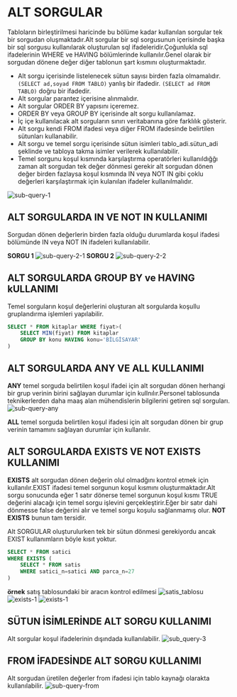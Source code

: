# ALT SORGULAR
Tabloların birleştirilmesi haricinde bu bölüme kadar kullanılan sorgular tek bir sorgudan oluşmaktadır.Alt sorgular bir sql sorgusunun içerisinde başka bir sql sorgusu kullanılarak oluşturulan sql ifadeleridir.Çoğunlukla sql ifadelerinin WHERE ve HAVING bölümlerinde kullanılır.Genel olarak bir sorgudan dönene değer diğer tablonun şart kısmını oluşturmaktadır.

- Alt sorgu içerisinde listelenecek sütun sayısı birden fazla olmamalıdır.
`(SELECT ad,soyad FROM TABLO)` yanlış bir ifadedir.
`(SELECT ad FROM TABLO)` doğru bir ifadedir.
- Alt sorgular parantez içerisine alınmalıdır.
- Alt sorgular ORDER BY yapısını içeremez.
- ORDER BY veya GROUP BY içerisinde alt sorgu kullanılamaz.
- İç içe kullanılacak alt sorguların sınırı veritabanına göre farklılık gösterir.
- Alt sorgu kendi FROM ifadesi veya diğer FROM ifadesinde belirtilen sütunları kullanabilir.
- Alt sorgu ve temel sorgu içerisinde sütun isimleri tablo_adi.sütun_adi şeklinde ve tabloya takma isimler verilerek kullanılabilir.
- Temel sorgunu koşul kısmında karşılaştırma operatörleri kullanıldığğı zaman alt sorgudan tek değer dönmesi gerekir alt sorgudan dönen değer birden fazlaysa koşul kısmında IN veya NOT IN gibi çoklu değerleri karşılaştırmak için kulanılan ifadeler kullanılmalıdır.

![sub-query-1](./img/sub-query-1.png)

## ALT SORGULARDA IN VE NOT IN KULLANIMI
Sorgudan dönen değerlerin birden fazla olduğu durumlarda koşul ifadesi bölümünde IN veya NOT IN ifadeleri kullanılabilir.

**SORGU 1**
![sub-query-2-1](./img/sub-query-2-1.png)
**SORGU 2**
![sub-query-2-2](./img/sub-query-2-2.png)

## ALT SORGULARDA GROUP BY ve HAVING kULLANIMI
Temel sorguların koşul değerlerini oluşturan alt sorgularda koşullu gruplandırma işlemleri yapılabilir.
```sql
SELECT * FROM kitaplar WHERE fiyat>(
    SELECT MIN(fiyat) FROM kitaplar
    GROUP BY konu HAVING konu='BİLGİSAYAR'
)
```

## ALT SORGULARDA ANY VE ALL KULLANIMI
**ANY** temel sorguda belirtilen koşul ifadei için alt sorgudan dönen herhangi bir grup verinin birini sağlayan durumlar için kullnılır.Personel tablosunda teknikerlerden daha maaş alan mühendislerin bilgilerini getiren sql sorguları.
![sub-query-any](./img/sub-query-any.png)

**ALL** temel sorguda belirtilen koşul ifadesi için alt sorgudan dönen bir grup verinin tamamını sağlayan durumlar için kullanılır.

## ALT SORGULARDA EXISTS VE NOT EXISTS KULLANIMI
**EXISTS** alt sorgudan dönen değerin olul olmadğını kontrol etmek için kullanılır.EXIST ifadesi temel sorgunun koşul kısmını oluşturmaktadır.Alt sorgu sonucunda eğer 1 satır dönerse temel sorgunun koşul kısmı TRUE değerini alacağı için temel sorgu işlevini gerçekleştirir.Eğer bir satır dahi dönmesse false değerini alır ve temel sorgu koşulu sağlanmamış olur. **NOT EXISTS** bunun tam tersidir.

Alt SORGULAR oluşturulurken tek bir sütun dönmesi gerekiyordu ancak EXIST kullanımların böyle kısıt yoktur.
```sql
SELECT * FROM satici
WHERE EXISTS (
    SELECT * FROM satis
    WHERE satici_n=satici AND parca_n=27
)
```

**örnek**
satış tablosundaki bir aracın kontrol edilmesi
![satis_tablosu](./img/satis_tablo-1.png)
![exists-1](./img/exists-query_sonucu-1.png)
![exists-1](./img/exists-query_sonucu-2.png)

## SÜTUN İSİMLERİNDE ALT SORGU KULLANIMI
Alt sorgular koşul ifadelerinin dışındada kullanılabilir.
![sub_query-3](./img/sub_query-3.png)
## FROM İFADESİNDE ALT SORGU KULLANIMI
Alt sorgudan üretilen değerler from ifadesi için tablo kaynağı olarakta kullanılabilir.
![sub-query-from](./img/sub-query-from.png)
